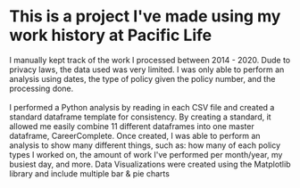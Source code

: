 # This is a project I've made using my work history at Pacific Life
I manually kept track of the work I processed between 2014 - 2020. Dude to privacy laws, the data used was very limited. I was only able to perform an analysis using dates, the type of policy given the policy number, and the processing done.
<br>
<br>
I performed a Python analysis by reading in each CSV file and created a standard dataframe template for consistency. By creating a standard, it allowed me easily combine 11 different dataframes into one master dataframe, CareerComplete. Once created, I was able to perform an analysis to show many different things, such as: how many of each policy types I worked on, the amount of work I've performed per month/year, my busiest day, and more. Data Visualizations were created using the Matplotlib library and include multiple bar & pie charts
